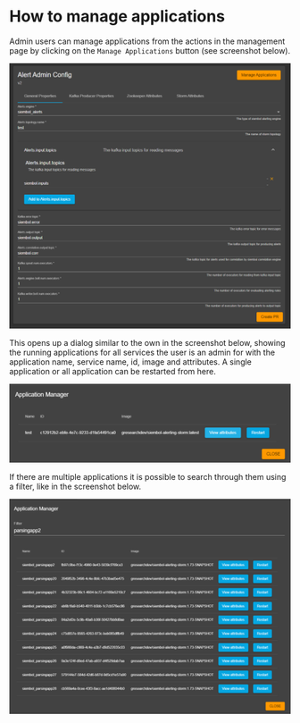# How to manage applications
Admin users can manage applications from the actions in the management page by clicking on the `Manage Applications` button (see screenshot below). 

<img src="../screenshots/admin_editor.png" alt="drawing"/>


This opens up a dialog similar to the own in the screenshot below, showing the running applications for all services the user is an admin for with the application name, service name, id, image and attributes. 
A single application or all application can be restarted from here.

<img src="../screenshots/applications_manager.png" alt="drawing"/>

If there are multiple applications it is possible to search through them using a filter, like in the screenshot below. 

<img src="../screenshots/applications_manager_multiple.png" alt="drawing"/>
